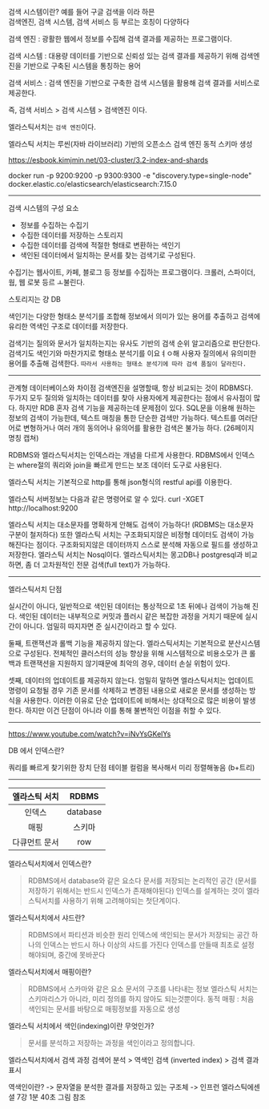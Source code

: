 검색 시스템이란?
예를 들어 구글 검색을 이라 하믄 <br>
검색엔진, 검색 시스템, 검색 서비스 등 부르는 호칭이 다양하다

검색 엔진 : 광활한 웹에서 정보를 수집해 검색 결과를 제공하는 프로그램이다.

검색 시스템 : 대용량 데이터를 기반으로 신뢰성 있는 검색 결과를 제공하기 위해 검색엔진을 기반으로 구축된 시스템을 통칭하는 용어

검색 서비스 : 검색 엔진을 기반으로 구축한 검색 시스템을 활용해 검색 결과를 서비스로 제공한다.

즉, 검색 서비스 > 검색 시스템 > 검색엔진 이다.


엘라스틱서치는 `검색 엔진`이다.

엘라스틱 서치는 루씬(자바 라이브러리) 기반의 오픈소스 검색 엔진
동적 스키마 생성

https://esbook.kimjmin.net/03-cluster/3.2-index-and-shards


docker run -p 9200:9200 -p 9300:9300 -e "discovery.type=single-node" docker.elastic.co/elasticsearch/elasticsearch:7.15.0

----


검색 시스템의 구성 요소
- 정보를 수집하는 수집기
- 수집한 데이터를 저장하는 스토리지
- 수집한 데이터를 검색에 적절한 형태로 변환하는 색인기
- 색인된 데이터에서 일치하는 문서를 찾는 검색기로 구성된다.


수집기는 웹사이트, 카페, 블로그 등 정보를 수집하는 프로그램이다. 크롤러, 스파이더, 웜, 웹 로봇 등르 ㅗ불린다.

스토리지는 걍 DB

색인기는 다양한 형태소 분석기를 조합해 정보에서 의미가 있는 용어를 추출하고 검색에 유리한 역색인 구조로 데이터를 저장한다.

검색기는 질의와 문서가 일치하는지는 유사도 기반의 검색 순위 알고리즘으로 판단한다. 검색기도 색인기와 마찬가지로 형태소 분석기를 이요ㅕㅇ해 사용자 질의에서 유의미한 용어를 추출해 검색한다. `따라서 사용하는 형태소 분석기에 따라 검색 품질이 달라진다.`



-----------

관계형 데이터베이스와 차이점
검색엔진을 설명할때, 항상 비교되는 것이 RDBMS다. 두가지 모두 질의와 일치하는 데이터를 찾아 사용자에게 제공한다는 점에서 유사점이 많다.
하지만 RDB 혼자 검색 기능을 제공하는데 문제점이 있다. SQL문을 이용해 원하는 정보의 검색이 가능한데, 텍스트 매칭을 통한 단순한 검색만 가능하다. 텍스트를 여러단어로 변형하거나 여러 개의 동의어나 유의어를 활용한 검색은 불가능 하다.
(26페이지 명칭 캡쳐)


RDBMS와 엘라스틱서치는 인덱스라는 개념을 다르게 사용한다.
RDBMS에서 인덱스는 where절의 쿼리와 join을 빠르게 만드는 보조 데이터 도구로 사용된다.

엘라스틱 서치는 기본적으로 http를 통해 json형식의 restful api를 이용한다.



엘라스틱 서버정보는 다음과 같은 명령어로 알 수 있다.
curl -XGET http://localhost:9200

엘라스틱 서치는 대소문자를 명확하게 안해도 검색이 가능하다! (RDBMS는 대소문자 구분이 철저하다)
또한 엘라스틱 서치는 구조화되지않은 비정형 데이터도 검색이 가능해진다는 점이다. 구조화되지않은 데이터까지 스스로 분석해 자동으로 필드를 생성하고 저장한다.
엘라스틱 서치는 Nosql이다.
엘라스틱서치는 몽고DB나 postgresql과 비교하면, 좀 더 고차원적인 전문 검색(full text)가 가능하다. 





---------------------
엘라스틱서치 단점

실시간이 아니다, 일반적으로 색인된 데이터는 통상적으로 1초 뒤에나 검색이 가능해 진다. 색인된 데이터는 내부적으로 커밋과 플러시 같은 복잡한 과정을 거치기 때문에 실시간이 아니다. 엄밀히 따지자면 준 실시간이라고 할 수 있다.

둘째, 트랜잭션과 롤백 기능을 제공하지 않는다. 엘라스틱서치는 기본적으로 분산시스템으로 구성된다. 전체적인 클러스터의 성능 향상을 위해 시스템적으로 비용소모가 큰 롤백과 트랜잭션을 지원하지 않기때문에 최악의 경우, 데이터 손실 위험이 있다.

셋째, 데이터의 업데이트를 제공하지 않는다. 엄밀히 말하면 엘라스틱서치는 업데이트 명령이 요청될 경우 기존 문서를 삭제하고 변경된 내용으로 새로운 문서를 생성하는 방식을 사용한다. 이러한 이유로 단순 업데이트에 비해서는 상대적으로 많은 비용이 발생한다. 하지만 이건 단점이 아니라 이를 통해 불변적인 이점을 취할 수 있다.


-------------------

https://www.youtube.com/watch?v=iNvYsGKelYs

DB 에서 인덱스란?

쿼리를 빠르게 찾기위한 장치
단점 테이블 컬럼을 복사해서 미리 정렬해놓음 (b+트리)

-------------


|엘라스틱 서치| RDBMS |
|:---:|:---:|
|인덱스|database|
|매핑|스키마|
|다큐먼트 문서|row|


엘라스틱서치에서 인덱스란?
> RDBMS에서 database와 같은 요소다
> 문서를 저장되는 논리적인 공간 (문서를 저장하기 위해서는 반드시 인덱스가 존재해야된다)
> 인덱스를 설계하는 것이 엘라스틱서치를 사용하기 위해 고려해야되는 첫단계이다.


엘라스틱서치에서 샤드란?
> RDBMS에서 파티션과 비슷한 원리
> 인덱스에 색인되는 문서가 저장되는 공간
> 하나의 인덱스는 반드시 하나 이상의 샤드를 가진다
> 인덱스를 만들때 최초로 설정해야되며, 중간에 못바꾼다


엘라스틱서치에서 매핑이란?

> RDBMS에서 스카마와 같은 요소
> 문서의 구조를 나타내는 정보
> 엘라스틱 서치는 스키마리스가 아니라, 미리 정의를 하지 않아도 되는것뿐이다.
> 동적 매핑 : 처음 색인되는 문서를 바탕으로 매핑정보를 자동으로 생성


엘라스틱 서치에서 색인(indexing)이란 무엇인가?
> 문서를 분석하고 저장하는 과정을 색인이라고 정의합니다.


엘라스틱서치에서 검색 과정
검색어 분석 > 역색인 검색 (inverted index) > 검색 결과 표시

역색인이란? -> 문자열을 분석한 결과를 저장하고 있는 구조체
-> 인프런 엘라스틱에센셜 7강 1분 40초 그림 참조

